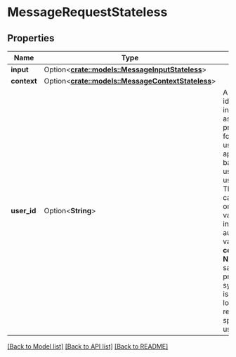 # MessageRequestStateless

## Properties

Name | Type | Description | Notes
------------ | ------------- | ------------- | -------------
**input** | Option<[**crate::models::MessageInputStateless**](MessageInputStateless.md)> |  | [optional]
**context** | Option<[**crate::models::MessageContextStateless**](MessageContextStateless.md)> |  | [optional]
**user_id** | Option<**String**> | A string value that identifies the user who is interacting with the assistant. The client must provide a unique identifier for each individual end user who accesses the application. For user-based plans, this user ID is used to identify unique users for billing purposes. This string cannot contain carriage return, newline, or tab characters. If no value is specified in the input, **user_id** is automatically set to the value of **context.global.session_id**.  **Note:** This property is the same as the **user_id** property in the global system context. If **user_id** is specified in both locations in a message request, the value specified at the root is used. | [optional]

[[Back to Model list]](../README.md#documentation-for-models) [[Back to API list]](../README.md#documentation-for-api-endpoints) [[Back to README]](../README.md)


